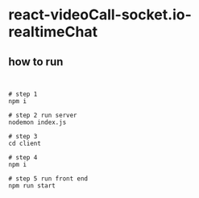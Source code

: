 # react-videoCall-socket.io-realtimeChat

## how to run

```


# step 1
npm i

# step 2 run server
nodemon index.js  

# step 3
cd client

# step 4
npm i

# step 5 run front end
npm run start


```

